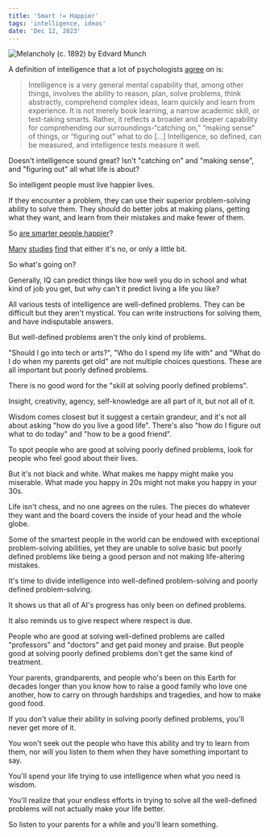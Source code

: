 ```yaml
---
title: 'Smart != Happier'
tags: 'intelligence, ideas'
date: 'Dec 12, 2023'
---
```


![Melancholy (c. 1892) by Edvard Munch](/images/melancholy.jpg)

A definition of intelligence that a lot of psychologists [agree](https://sci-hub.se/10.1037/a0026699) on is:

> Intelligence is a very general mental capability that, among other things, involves the ability to reason, plan, solve problems, think abstractly, comprehend complex ideas, learn quickly and learn from experience. It is not merely book learning, a narrow academic skill, or test-taking smarts. Rather, it reflects a broader and deeper capability for comprehending our surroundings-“catching on,” “making sense” of things, or “figuring out” what to do […] Intelligence, so defined, can be measured, and intelligence tests measure it well.

Doesn't intelligence sound great? Isn't "catching on" and "making sense", and "figuring out" all what life is about?

So intelligent people must live happier lives.

If they encounter a problem, they can use their superior problem-solving ability to solve them. They should do better jobs at making plans, getting what they want, and learn from their mistakes and make fewer of them.

So [are smarter people happier](https://www.experimental-history.com/p/why-arent-smart-people-happier?curius=1417)?

[Many](https://www.researchgate.net/publication/264815376_Does_Intelligence_Boost_Happiness_Smartness_of_All_Pays_More_Than_Being_Smarter_Than_Others) [studies](https://www.gwern.net/docs/iq/1998-deneve.pdf) [find](https://sci-hub.se/10.1017/s0033291712002139) that either it's no, or only a little bit.

So what's going on?

Generally, IQ can predict things like how well you do in school and what kind of job you get, but why can't it predict living a life you like?

All various tests of intelligence are well-defined problems. They can be difficult but they aren't mystical. You can write instructions for solving them, and have indisputable answers.

But well-defined problems aren't the only kind of problems.

"Should I go into tech or arts?", "Who do I spend my life with" and "What do I do when my parents get old" are not multiple choices questions. These are all important but poorly defined problems.

There is no good word for the "skill at solving poorly defined problems".

Insight, creativity, agency, self-knowledge are all part of it, but not all of it.

Wisdom comes closest but it suggest a certain grandeur, and it's not all about asking "how do you live a good life". There's also "how do I figure out what to do today" and "how to be a good friend".

To spot people who are good at solving poorly defined problems, look for people who feel good about their lives.

But it's not black and white. What makes me happy might make you miserable. What made you happy in 20s might not make you happy in your 30s.

Life isn't chess, and no one agrees on the rules. The pieces do whatever they want and the board covers the inside of your head and the whole globe.

Some of the smartest people in the world can be endowed with exceptional problem-solving abilities, yet they are unable to solve basic but poorly defined problems like being a good person and not making life-altering mistakes.

It's time to divide intelligence into well-defined problem-solving and poorly defined problem-solving.

It shows us that all of AI's progress has only been on defined problems.

It also reminds us to give respect where respect is due.

People who are good at solving well-defined problems are called "professors" and "doctors" and get paid money and praise. But people good at solving poorly defined problems don't get the same kind of treatment.

Your parents, grandparents, and people who's been on this Earth for decades longer than you know how to raise a good family who love one another, how to carry on through hardships and tragedies, and how to make good food.

If you don't value their ability in solving poorly defined problems, you'll never get more of it.

You won't seek out the people who have this ability and try to learn from them, nor will you listen to them when they have something important to say.

You'll spend your life trying to use intelligence when what you need is wisdom.

You'll realize that your endless efforts in trying to solve all the well-defined problems will not actually make your life better.

So listen to your parents for a while and you'll learn something.
